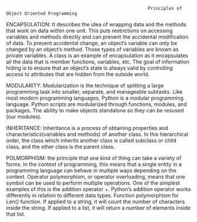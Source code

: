                                                           Principles of Object Oriented Programming

ENCAPSULATION: It describes the idea of wrapping data and the methods that work on data within one unit. This puts restrictions on accessing variables and methods
directly and can prevent the accidental modification of data. To prevent accidental change, an object’s variable can only be changed by an object’s method. 
Those types of variables are known as private variables.
A class is an example of encapsulation as it encapsulates all the data that is member functions, variables, etc. The goal of information hiding is to ensure that
an object’s state is always valid by controlling access to attributes that are hidden from the outside world.

MODULARITY: Modularization is the technique of splitting a large programming task into smaller, separate, and manageable subtasks. Like most modern programming
languages, Python is a modular programming language. Python scripts are modularized through functions, modules, and packages.
The ability to make objects standalone so they can be resused (our modules). 

INHERITANCE: Inheritance is a process of obtaining properties and characteristics(variables and methods) of another class. In this hierarchical order, the class which
inherits another class is called subclass or child class, and the other class is the parent class. 

POLMORPHISM: the principle that one kind of thing can take a variety of forms. In the context of programming, this means that a single entity in a programming
language can behave in multiple ways depending on the context.
Operator polymorphism, or operator overloading, means that one symbol can be used to perform multiple operations. One of the simplest examples of this is the addition
operator +. Python’s addition operator works differently in relation to different data types.
Function polymorphism for Len() function. If applied to a string, it will count the number of characters inside the string. If applied to a list, it will return a number of elements inside that list. 
